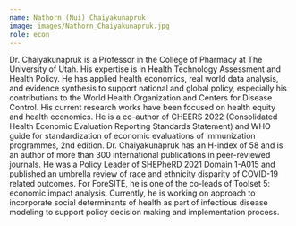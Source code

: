 ```yaml
---
name: Nathorn (Nui) Chaiyakunapruk
image: images/Nathorn_Chaiyakunapruk.jpg
role: econ
---
```

Dr. Chaiyakunapruk is a Professor in the College of Pharmacy at The University of Utah. His expertise is in Health Technology Assessment and Health Policy. He has applied health economics, real world data analysis, and evidence synthesis to support national and global policy, especially his contributions to the World Health Organization and Centers for Disease Control. His current research works have been focused on health equity and health economics. He is a co-author of CHEERS 2022 (Consolidated Health Economic Evaluation Reporting Standards Statement) and WHO guide for standardization of economic evaluations of immunization programmes, 2nd edition. Dr. Chaiyakunapruk has an H-index of 58 and is an author of more than 300 international publications in peer-reviewed journals. He was a Policy Leader of SHEPheRD 2021 Domain 1-A015 and published an umbrella review of race and ethnicity disparity of COVID-19 related outcomes. For ForeSITE, he is one of the co-leads of Toolset 5: economic impact analysis. Currently, he is working on approach to incorporate social determinants of health as part of infectious disease modeling to support policy decision making and implementation process.

